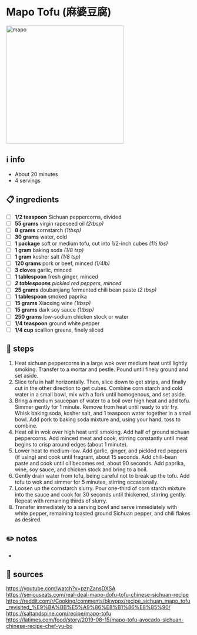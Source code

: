 # Mapo Tofu (麻婆豆腐)
<img src="https://uploads-ssl.webflow.com/5d4b0077ebce4f3b499cb920/5e705b39a09e2147481c0d15_FoodOfSichuan_MapoTofu-p-800.jpeg" alt="mapo" width="320">  

## ℹ️ info
* About 20 minutes  
* 4 servings  

## 📋 ingredients
- [ ] **1/2	teaspoon**	Sichuan peppercorns, divided
- [ ] **55	grams**	virgin rapeseed oil *(2tbsp)*
- [ ] **8	grams**	cornstarch *(1tbsp)*
- [ ] **30	grams**	water, cold
- [ ] **1	package**	soft or medium tofu, cut into 1/2-inch cubes *(1½ lbs)*
- [ ] **1	gram**	baking soda *(1/8 tsp)*
- [ ] **1	gram**	kosher salt *(1/8 tsp)*
- [ ] **120	grams**	pork or beef, minced *(1/4lb)*
- [ ] **3	cloves**	garlic, minced
- [ ] **1	tablespoon**	fresh ginger, minced
- [ ] ***2	tablespoons**	pickled red peppers, minced*
- [ ] **25	grams**	doubanjiang fermented chili bean paste *(2 tbsp)*
- [ ] **1	tablespoon**	smoked paprika
- [ ] **15	grams**	Xiaoxing wine *(1tbsp)*
- [ ] **15	grams**	dark soy sauce *(1tbsp)*
- [ ] **250	grams**	low-sodium chicken stock or water
- [ ] **1/4	teaspoon**	ground white pepper
- [ ] **1/4	cup**	scallion greens, finely sliced

## 🔪 steps
1. Heat sichuan peppercorns in a large wok over medium heat until lightly smoking. Transfer to a mortar and pestle. Pound until finely ground and set aside.
2. Slice tofu in half horizontally. Then, slice down to get strips, and finally cut in the other direction to get cubes. Combine corn starch and cold water in a small bowl, mix with a fork until homogenous, and set aside.
3. Bring a medium saucepan of water to a boil over high heat and add tofu. Simmer gently for 1 minute. Remove from heat until ready to stir fry. Whisk baking soda, kosher salt, and 1 teaspoon water together in a small bowl. Add pork to baking soda mixture and, using your hand, toss to combine.
4. Heat oil in wok over high heat until smoking. Add half of ground sichuan peppercorns. Add minced meat and cook, stirring constantly until meat begins to crisp around edges (about 1 minute).
5. Lower heat to medium-low. Add garlic, ginger, and pickled red peppers (if using) and cook until fragrant, about 15 seconds. Add chili-bean paste and cook until oil becomes red, about 90 seconds. Add paprika, wine, soy sauce, and chicken stock and bring to a boil.
6. Gently drain water from tofu, being careful not to break up the tofu. Add tofu to wok and simmer for 5 minutes, stirring occasionally.
7. Loosen up the cornstarch slurry. Pour one-third of corn starch mixture into the sauce and cook for 30 seconds until thickened, stirring gently. Repeat with remaining thirds of slurry.
8. Transfer immediately to a serving bowl and serve immediately with white pepper, remaining toasted ground Sichuan pepper, and chili flakes as desired.

## ✏️ notes
* 

## 🔗 sources
https://youtube.com/watch?v=pznZansDXSA  
https://seriouseats.com/real-deal-mapo-dofu-tofu-chinese-sichuan-recipe  
https://reddit.com/r/Cooking/comments/bkwppx/recipe_sichuan_mapo_tofu_revisited_%E9%BA%BB%E5%A9%86%E8%B1%86%E8%85%90/  
https://saltandspine.com/recipe/mapo-tofu  
https://latimes.com/food/story/2019-08-15/mapo-tofu-avocado-sichuan-chinese-recipe-chef-yu-bo  

